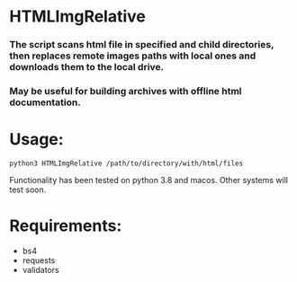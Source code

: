 # HTMLImgRelative
### The script scans html file in specified and child directories, then replaces remote images paths with local ones and downloads them to the local drive. ###
### May be useful for building archives with offline html documentation. ###

# Usage:

`python3 HTMLImgRelative /path/to/directory/with/html/files`

Functionality has been tested on python 3.8 and macos. Other systems will test soon.
 
# Requirements:
 
* bs4
* requests
* validators
 
 
